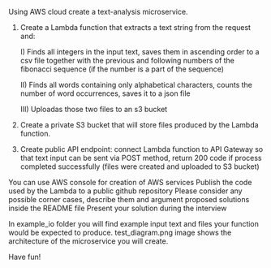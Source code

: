 Using AWS cloud create a text-analysis microservice. 

1. Create a Lambda function that extracts a text string from the request and:

    I) Finds all integers in the input text, saves them in ascending order to a csv file together with the previous and following numbers of the fibonacci sequence (if the number is a part of the sequence)

    II) Finds all words containing only alphabetical characters, counts the number of word occurrences, saves it to a json file

    III) Uploadas those two files to an s3 bucket

2. Create a private S3 bucket that will store files produced by the Lambda function.

3. Create public API endpoint: connect Lambda function to API Gateway so that text input can be sent via POST method, return 200 code if process completed successfully (files were created and uploaded to S3 bucket)


You can use AWS console for creation of AWS services
Publish the code used by the Lambda to a public github repository 
Please consider any possible corner cases, describe them and argument proposed solutions inside the README file
Present your solution during the interview

In example_io folder you will find example input text and files your function would be expected to produce.
test_diagram.png image shows the architecture of the microservice you will create.

Have fun!
